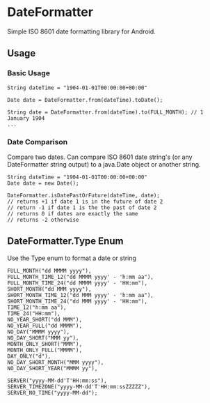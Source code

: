 # DateFormatter

Simple ISO 8601 date formatting library for Android. 

## Usage

### Basic Usage
```
String dateTime = "1904-01-01T00:00:00+00:00"

Date date = DateFormatter.from(dateTime).toDate();

String date = DateFormatter.from(dateTime).to(FULL_MONTH); // 1 January 1904
...
```

### Date Comparison
Compare two dates. Can compare ISO 8601 date string's (or any DateFormatter string output) to a java.Date object or another string.
```
String dateTime = "1904-01-01T00:00:00+00:00"
Date date = new Date();

DateFormatter.isDatePastOrFuture(dateTime, date);
// returns +1 if date 1 is in the future of date 2
// return -1 if date 1 is the the past of date 2
// returns 0 if dates are exactly the same
// returns -2 otherwise
```

## DateFormatter.Type Enum

Use the Type enum to format a date or string

```
FULL_MONTH("dd MMMM yyyy"),
FULL_MONTH_TIME_12("dd MMMM yyyy' - 'h:mm aa"),
FULL_MONTH_TIME_24("dd MMMM yyyy' - 'HH:mm"),
SHORT_MONTH("dd MMM yyyy"),
SHORT_MONTH_TIME_12("dd MMM yyyy' - 'h:mm aa"),
SHORT_MONTH_TIME_24("dd MMM yyyy' - 'HH:mm"),
TIME_12("h:mm aa"),
TIME_24("HH:mm"),
NO_YEAR_SHORT("dd MMM"),
NO_YEAR_FULL("dd MMMM"),
NO_DAY("MMMM yyyy"),
NO_DAY_SHORT("MMM yy"),
MONTH_ONLY_SHORT("MMM"),
MONTH_ONLY_FULL("MMMM"),
DAY_ONLY("d"),
NO_DAY_SHORT_MONTH("MMM yyyy"),
NO_DAY_SHORT_YEAR("MMMM yy"),

SERVER("yyyy-MM-dd'T'HH:mm:ss"),
SERVER_TIMEZONE("yyyy-MM-dd'T'HH:mm:ssZZZZZ"),
SERVER_NO_TIME("yyyy-MM-dd");
```
